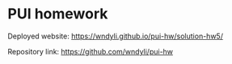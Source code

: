 # PUI homework

Deployed website: https://wndyli.github.io/pui-hw/solution-hw5/

Repository link: https://github.com/wndyli/pui-hw
